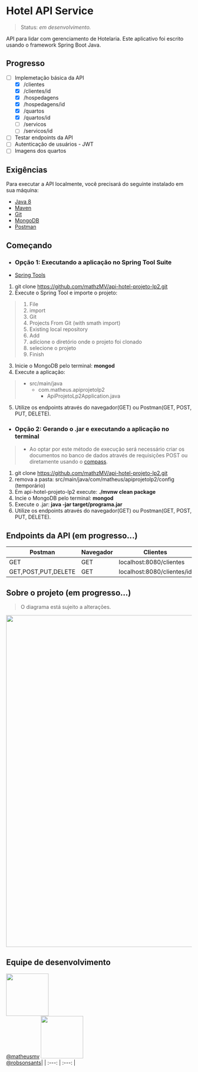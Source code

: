# Hotel API Service

> Status: _em desenvolvimento._

API para lidar com gerenciamento de Hotelaria. Este aplicativo foi escrito usando o framework Spring Boot Java.

## Progresso

- [ ] Implemetação básica da API
  - [x] /clientes
  - [x] /clientes/id
  - [x] /hospedagens
  - [x] /hospedagens/id
  - [x] /quartos
  - [x] /quartos/id
  - [ ] /servicos
  - [ ] /servicos/id
- [ ] Testar endpoints da API
- [ ] Autenticação de usuários - JWT
- [ ] Imagens dos quartos

## Exigências

Para executar a API localmente, você precisará do seguinte instalado em sua máquina:

- [Java 8](https://www.oracle.com/technetwork/java/javase/downloads/jdk8-downloads-2133151.html)
- [Maven](https://maven.apache.org/download.cgi)
- [Git](https://git-scm.com/downloads)
- [MongoDB](https://www.mongodb.com/)
- [Postman](https://www.getpostman.com/)

## Começando

- ### Opção 1: **Executando a aplicação no Spring Tool Suite**

- [Spring Tools](https://spring.io/tools)

1. git clone https://github.com/mathzMV/api-hotel-projeto-lp2.git
2. Execute o Spring Tool e importe o projeto:

> 1. File
> 2. import
> 3. Git
> 4. Projects From Git (with smath import)
> 5. Existing local repository
> 6. Add
> 7. adicione o diretório onde o projeto foi clonado
> 8. selecione o projeto
> 9. Finish

3. Inicie o MongoDB pelo terminal: **mongod**
4. Execute a aplicação:

> - src/main/java
>   - com.matheus.apiprojetolp2
>     - ApiProjetoLp2Application.java

5. Utilize os endpoints através do navegador(GET) ou Postman(GET, POST, PUT, DELETE).

- ### Opção 2: **Gerando o .jar e executando a aplicação no terminal**

> - Ao optar por este método de execução será necessário criar os documentos no banco de dados através de requisições POST ou     diretamente usando o [compass](https://www.mongodb.com/products/compass).

1. git clone https://github.com/mathzMV/api-hotel-projeto-lp2.git
2. remova a pasta: src/main/java/com/matheus/apiprojetolp2/config (temporário)
3. Em api-hotel-projeto-lp2 execute: **./mvnw clean package**
4. Incie o MongoDB pelo terminal: **mongod**
5. Execute o .jar: **java -jar target/programa.jar**
6. Utilize os endpoints através do navegador(GET) ou Postman(GET, POST, PUT, DELETE).

## Endpoints da API (em progresso...)

| Postman            | Navegador | Clientes                   |  Quartos                    | Hospedagens                   |
|--------------------|-----------|----------------------------|-----------------------------|-------------------------------|
| GET                | GET       | localhost:8080/clientes    |  localhost:8080/quartos     | localhost:8080/hospedagens    |
| GET,POST,PUT,DELETE| GET       | localhost:8080/clientes/id |  localhost:8080/quartos/id  | localhost:8080/hospedagens/id |

## Sobre o projeto  (em progresso...)

> O diagrama está sujeito a alterações.

<img src="https://github.com/mathzMV/api-hotel-projeto-lp2/blob/master/Conceitos.png" width="900">

## Equipe de desenvolvimento

[<img src="https://avatars0.githubusercontent.com/u/51245188?s=460&v=4" width="115"><br><smal>@matheusmv</smal>](https://github.com/matheusmv)
[<img src="https://avatars2.githubusercontent.com/u/32533017?s=460&v=4" width="115"><br><smal>@robsonsants</smal>](https://github.com/robsonsants)|
| :---: | :---: |
